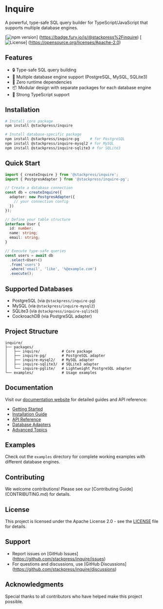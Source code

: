 # Inquire

A powerful, type-safe SQL query builder for TypeScript/JavaScript that 
supports multiple database engines.

[![npm version](https://badge.fury.io/js/@stackpress%2Finquire.svg)]
(https://badge.fury.io/js/@stackpress%2Finquire)
[![License](https://img.shields.io/badge/License-Apache%202.0-blue.svg)]
(https://opensource.org/licenses/Apache-2.0)

## Features

- 🔒 Type-safe SQL query building
- 🔌 Multiple database engine support (PostgreSQL, MySQL, SQLite3)
- 🎯 Zero runtime dependencies
- 📦 Modular design with separate packages for each database engine
- 💪 Strong TypeScript support

## Installation

```bash
# Install core package
npm install @stackpress/inquire

# Install database-specific package
npm install @stackpress/inquire-pg     # for PostgreSQL
npm install @stackpress/inquire-mysql2 # for MySQL
npm install @stackpress/inquire-sqlite3 # for SQLite3
```

## Quick Start

```typescript
import { createInquire } from '@stackpress/inquire';
import { PostgresAdapter } from '@stackpress/inquire-pg';

// Create a database connection
const db = createInquire({
  adapter: new PostgresAdapter({
    // your connection config
  })
});

// Define your table structure
interface User {
  id: number;
  name: string;
  email: string;
}

// Execute type-safe queries
const users = await db
  .select<User>()
  .from('users')
  .where('email', 'like', '%@example.com')
  .execute();
```

## Supported Databases

- PostgreSQL (via `@stackpress/inquire-pg`)
- MySQL (via `@stackpress/inquire-mysql2`)
- SQLite3 (via `@stackpress/inquire-sqlite3`)
- CockroachDB (via PostgreSQL adapter)

## Project Structure

```
inquire/
├── packages/
│   ├── inquire/          # Core package
│   ├── inquire-pg/       # PostgreSQL adapter
│   ├── inquire-mysql2/   # MySQL adapter
│   ├── inquire-sqlite3/  # SQLite3 adapter
│   └── inquire-pglite/   # Lightweight PostgreSQL adapter
└── examples/             # Usage examples
```

## Documentation

Visit our [documentation website](./docs) 
for detailed guides and API reference:

- [Getting Started](./docs/guide/index.md)
- [Installation Guide](./docs/guide/installation.md)
- [API Reference](./docs/api/index.md)
- [Database Adapters](./docs/adapters)
- [Advanced Topics](./docs/advanced)

## Examples

Check out the `examples` directory for complete working examples 
with different database engines.

## Contributing

We welcome contributions! Please see our [Contributing Guide]
(CONTRIBUTING.md) for details.

## License

This project is licensed under the Apache License 2.0 - 
see the [LICENSE](LICENSE) file for details.

## Support

- Report issues on [GitHub Issues]
  (https://github.com/stackpress/inquire/issues)
- For questions and discussions, use [GitHub Discussions]
  (https://github.com/stackpress/inquire/discussions)

## Acknowledgments

Special thanks to all contributors who have helped make this project possible.

